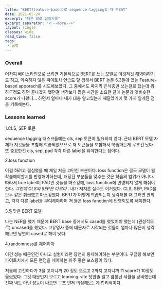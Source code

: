 ```yaml
---
title: "BERT(feature-based)로 sequence tagging할 때 주의점"
date: 2021-05-24
excerpt: "다른 말로 삽질기록"
excerpt_separator: "<!--more-->"
layout: single
classes: wide
read_time: false
tags: 
 - 삽질
---
```






### Overall
어차피 베이스라인으로 쓰려면 기본적으로 BERT를 쓰는 모델로 이것저것 해봐야하기도 하고, 익숙하지 않은 파이토치 연습도 할 겸해서 BERT 논문 5.3절에 있는 Feature-based apporach를 시도해보았다. 그 중에서도 마지막 은닉층만 쓰는걸로 했는데 뭐 하루정도 하면 끝나겠지 했던걸 생각보다 많은 시간을 소요한 끝에 논문과 엇비슷한 score가 나왔다... 하면서 얼마나 내가 대충 알고있는지 깨달았기에 몇 가지 알게된 점을 기록해본다.


### Lessons learned


1.CLS, SEP 토큰

sequence tagging 태스크들에는 cls, sep 토큰이 필요하지 않다. 근데 BERT 모델 자체가 저것들을 포함해 학습되었으므로 저 토큰들을 포함해서 학습하는게 무조건 낫다. 또 중요한건 cls, sep, pad 각각 다른 label을 줘야한다는 점이다.

2.loss function

이걸 하려고 결심했을 때 제일 처음 고민한 부분이다. loss function은 결국 모델이 뭘 학습해야할지를 반영해야하는데, 패딩된 부분들을 맞추는 것은 학습의 범위가 아니다. 따라서 true label이 PAD인 것들을 마스킹해, loss function에 반영되지 않게 해줘야 한다. *그런데 CLS와 SEP은 다르다..* 내가 저지른 실수도 이거였다. CLS, SEP, PAD을 모두 같은 취급했고 마스킹했다. BERT가 어떻게 학습되는지 생각해볼 때 그러면 안되고, 각각 다른 label을 부여해야하며 저 둘은 loss function에 반영되도록 해야한다.

3.알맞은 BERT 모델

나는 NER을 했기 때문에 BERT base 중에서도 cased를 했었어야 했는데 (관성적으로) uncased를 했었다. 고유명사 중에 대문자로 시작되는 것들이 얼마나 많은지 생각해보면 당연히 cased로 해야 낫다.

4.randomness를 제어하자

이건 성능 때문인건 아니고 실험이라면 당연히 통제해야하는 부분이다. 구글링 해보면 파이토치에서 모든 랜덤을 제어하는 아주 좋은 포스팅이 있다.


처음에 고전하다가 3을 고치니까 20 정도 오르고 2까지 고치니까 f1 score가 10정도 올랐었다. 그것 때문인지 모르고 learning rate 탓인줄 알고 엄청난 세월을 낭비했는데 진짜 택도 아닌 성능이 나오면 구조 먼저 의심해보는게 합리적이다.


